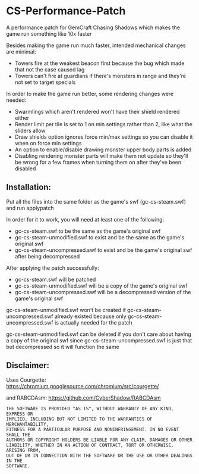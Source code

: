 # CS-Performance-Patch
A performance patch for GemCraft Chasing Shadows which makes the game run something like 10x faster

Besides making the game run much faster, intended mechanical changes are minimal:
* Towers fire at the weakest beacon first because the bug which made that not the case caused lag
* Towers can't fire at guardians if there's monsters in range and they're not set to target specials

In order to make the game run better, some rendering changes were needed:
* Swarmlings which aren't rendered won't have their shield rendered either
* Render limit per tile is set to 1 on min settings rather than 2, like what the sliders allow
* Draw shields option ignores force min/max settings so you can disable it when on force min settings
* An option to enable/disable drawing monster upper body parts is added
* Disabling rendering monster parts will make them not update so they'll be wrong for a few frames when turning them on after they've been disabled

## Installation:

Put all the files into the same folder as the game's swf (gc-cs-steam.swf) and run applypatch

In order for it to work, you will need at least one of the following:
* gc-cs-steam.swf to be the same as the game's original swf
* gc-cs-steam-unmodified.swf to exist and be the same as the game's original swf
* gc-cs-steam-uncompressed.swf to exist and be the game's original swf after being decompressed

After applying the patch successfully:
* gc-cs-steam.swf will be patched
* gc-cs-steam-unmodified.swf will be a copy of the game's original swf
* gc-cs-steam-uncompressed.swf will be a decompressed version of the game's original swf

gc-cs-steam-unmodified.swf won't be created if gc-cs-steam-uncompressed.swf already existed because only gc-cs-steam-uncompressed.swf is actually needed for the patch

gc-cs-steam-unmodified.swf can be deleted if you don't care about having a copy of the original swf since gc-cs-steam-uncompressed.swf is just that but decompressed so it will function the same

## Disclaimer:

Uses Courgette: https://chromium.googlesource.com/chromium/src/courgette/

and RABCDAsm: https://github.com/CyberShadow/RABCDAsm

```
THE SOFTWARE IS PROVIDED "AS IS", WITHOUT WARRANTY OF ANY KIND, EXPRESS OR
IMPLIED, INCLUDING BUT NOT LIMITED TO THE WARRANTIES OF MERCHANTABILITY,
FITNESS FOR A PARTICULAR PURPOSE AND NONINFRINGEMENT. IN NO EVENT SHALL THE
AUTHORS OR COPYRIGHT HOLDERS BE LIABLE FOR ANY CLAIM, DAMAGES OR OTHER
LIABILITY, WHETHER IN AN ACTION OF CONTRACT, TORT OR OTHERWISE, ARISING FROM,
OUT OF OR IN CONNECTION WITH THE SOFTWARE OR THE USE OR OTHER DEALINGS IN THE
SOFTWARE.
```
